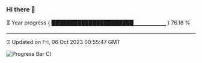 ### Hi there 👋

⏳ Year progress { ██████████████████████▁▁▁▁▁▁▁▁ } 76.18 %

---

⏰ Updated on Fri, 06 Oct 2023 00:55:47 GMT

![Progress Bar CI](https://github.com/JuvenileQ/Progress-Bar-CI/workflows/main/badge.svg)
